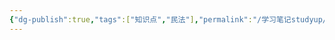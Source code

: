 ```yaml
---
{"dg-publish":true,"tags":["知识点","民法"],"permalink":"/学习笔记studyup/民法总论/扶养请求权/","dgPassFrontmatter":true,"created":"2024-11-07T08:14:33.058+08:00","updated":"2024-11-07T08:14:33.373+08:00"}
---
```


